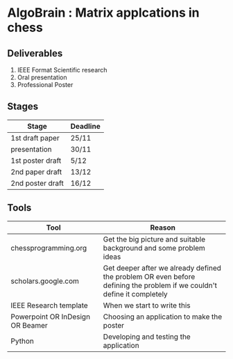 # AlgoBrain : Matrix applcations in chess

Deliverables
---
1. IEEE Format Scientific research
2. Oral presentation
3. Professional Poster

Stages
---
| Stage             | Deadline  |
|-------------------|-----------|
| 1st draft paper   | 25/11     |
| presentation      | 30/11     |
| 1st poster draft  | 5/12      |
| 2nd paper draft   | 13/12     |
| 2nd poster draft  | 16/12     |


Tools
---

|   Tool               |    Reason          |
|----------------------|--------------------|
| chessprogramming.org | Get the big picture and suitable background and some problem ideas  |
| scholars.google.com   | Get deeper after we already defined the problem OR even before defining the problem if we couldn't define it completely |
| IEEE Research template | When we start to write this |
| Powerpoint OR InDesign OR Beamer | Choosing an application to make the poster |
| Python | Developing and testing the application